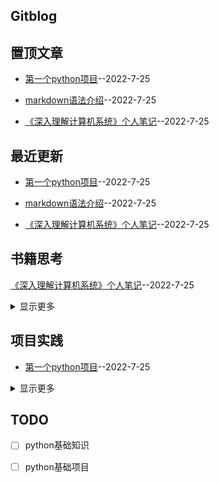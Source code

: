 ## Gitblog
## 置顶文章
- [第一个python项目](https://github.com/yihong0618/gitblog/issues/195)--2022-7-25

- [markdown语法介绍](https://github.com/536088418/yuhao-blog/blob/main/articles/Markdown%E8%AF%AD%E6%B3%95.md)--2022-7-25

- [《深入理解计算机系统》个人笔记](https://github.com/536088418/yuhao-blog/blob/main/articles/%E6%B7%B1%E5%85%A5%E7%90%86%E8%A7%A3%E8%AE%A1%E7%AE%97%E6%9C%BA%E7%B3%BB%E7%BB%9F.md)--2022-7-25

## 最近更新
- [第一个python项目](https://github.com/yihong0618/gitblog/issues/195)--2022-7-25

- [markdown语法介绍](https://github.com/536088418/yuhao-blog/blob/main/articles/Markdown%E8%AF%AD%E6%B3%95.md)--2022-7-25

- [《深入理解计算机系统》个人笔记](https://github.com/536088418/yuhao-blog/blob/main/articles/%E6%B7%B1%E5%85%A5%E7%90%86%E8%A7%A3%E8%AE%A1%E7%AE%97%E6%9C%BA%E7%B3%BB%E7%BB%9F.md)--2022-7-25

## 书籍思考

[《深入理解计算机系统》个人笔记](https://github.com/536088418/yuhao-blog/blob/main/articles/%E6%B7%B1%E5%85%A5%E7%90%86%E8%A7%A3%E8%AE%A1%E7%AE%97%E6%9C%BA%E7%B3%BB%E7%BB%9F.md)--2022-7-25

<details><summary>显示更多</summary>
</details>



## 项目实践
- [第一个python项目](https://github.com/yihong0618/gitblog/issues/195)--2022-7-25

  
<details><summary>显示更多</summary>

</details>



## TODO
- [ ] python基础知识

- [ ] python基础项目

